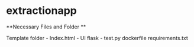 ﻿# extractionapp

**Necessary Files and Folder **

Template folder - Index.html - UI
flask - test.py
dockerfile 
requirements.txt
